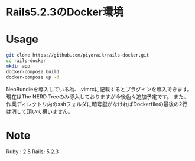 # Rails5.2.3のDocker環境

# Usage

```bash
git clone https://github.com/piyoraik/rails-docker.git
cd rails-docker
mkdir app
docker-compose build
docker-compose up -d
```
NeoBundleを導入している為、.vimrcに記載するとプラグインを導入できます。 
現在はThe NERD Treeのみ導入しておりますが今後色々追加予定です。 
また、作業ディレクトリ内のsshフォルダに暗号鍵がなければDockerfileの最後の2行は消して頂いて構いません。

# Note

Ruby : 2.5
Rails: 5.2.3

